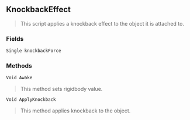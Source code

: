 ## KnockbackEffect
> This script applies a knockback effect to the object it is attached to.
### Fields
```cs
Single knockbackForce
```

### Methods
```cs
Void Awake
```
> This method sets rigidbody value.
```cs
Void ApplyKnockback
```
> This method applies knockback to the object.

